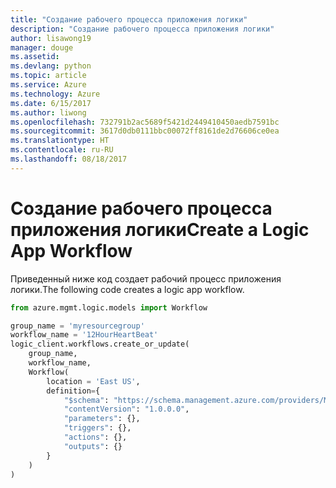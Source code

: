```yaml
---
title: "Создание рабочего процесса приложения логики"
description: "Создание рабочего процесса приложения логики"
author: lisawong19
manager: douge
ms.assetid: 
ms.devlang: python
ms.topic: article
ms.service: Azure
ms.technology: Azure
ms.date: 6/15/2017
ms.author: liwong
ms.openlocfilehash: 732791b2ac5689f5421d2449410450aedb7591bc
ms.sourcegitcommit: 3617d0db0111bbc00072ff8161de2d76606ce0ea
ms.translationtype: HT
ms.contentlocale: ru-RU
ms.lasthandoff: 08/18/2017
---
```

# <a name="create-a-logic-app-workflow"></a><span data-ttu-id="7c47b-103">Создание рабочего процесса приложения логики</span><span class="sxs-lookup"><span data-stu-id="7c47b-103">Create a Logic App Workflow</span></span>

<span data-ttu-id="7c47b-104">Приведенный ниже код создает рабочий процесс приложения логики.</span><span class="sxs-lookup"><span data-stu-id="7c47b-104">The following code creates a logic app workflow.</span></span>

```python
from azure.mgmt.logic.models import Workflow

group_name = 'myresourcegroup'
workflow_name = '12HourHeartBeat'
logic_client.workflows.create_or_update(
    group_name,
    workflow_name,
    Workflow(
        location = 'East US',
        definition={
            "$schema": "https://schema.management.azure.com/providers/Microsoft.Logic/schemas/2016-06-01/workflowdefinition.json#",
            "contentVersion": "1.0.0.0",
            "parameters": {},
            "triggers": {},
            "actions": {},
            "outputs": {}
        }
    )
)
```


